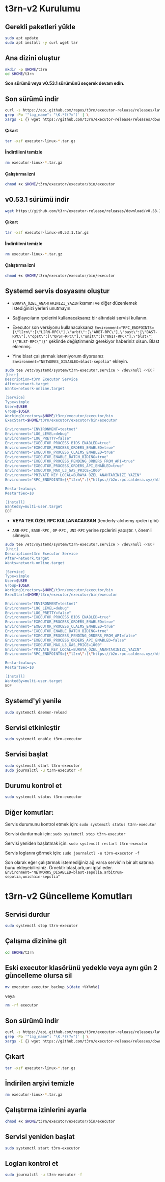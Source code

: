# t3rn-v2 Kurulumu

## Gerekli paketleri yükle

```bash
sudo apt update
sudo apt install -y curl wget tar
```

## Ana dizini oluştur
```bash
mkdir -p $HOME/t3rn
cd $HOME/t3rn
```

**Son sürümü veya v0.53.1 sürümünü seçerek devam edin.**

## Son sürümü indir

```bash
curl -s https://api.github.com/repos/t3rn/executor-release/releases/latest | \
grep -Po '"tag_name": "\K.*?(?=")' | \
xargs -I {} wget https://github.com/t3rn/executor-release/releases/download/{}/executor-linux-{}.tar.gz
```

#### Çıkart

```bash
tar -xzf executor-linux-*.tar.gz
```

#### İndirdileni temizle

```bash
rm executor-linux-*.tar.gz
```

#### Çalıştırma izni

```bash
chmod +x $HOME/t3rn/executor/executor/bin/executor
```

## v0.53.1 sürümü indir

```bash
wget https://github.com/t3rn/executor-release/releases/download/v0.53.1/executor-linux-v0.53.1.tar.gz
```

#### Çıkart

```bash
tar -xzf executor-linux-v0.53.1.tar.gz
```

#### İndirdileni temizle

```bash
rm executor-linux-*.tar.gz
```

#### Çalıştırma izni

```bash
chmod +x $HOME/t3rn/executor/executor/bin/executor
```

## Systemd servis dosyasını oluştur 

- `BURAYA_ÖZEL_ANAHTARINIZI_YAZIN` kısmını ve diğer düzenlemek istediğinizi yerleri unutmayın.

- Sağlayıcıların rpclerini kullanacaksanız bir altındaki servisi kullanın.

- Executor son versiyonu kullanacaksanız `Environment="RPC_ENDPOINTS={\"l2rn\":[\"L2RN-RPC\"],\"arbt\":[\"ARBT-RPC\"],\"bast\":[\"BAST-RPC\"],\"opst\":[\"OPST-RPC\"],\"unit\":[\"UNIT-RPC\"],\"blst\":[\"BLST-RPC\"]}"` şeklinde değiştirmeniz gerekiyor haberiniz olsun. Blast eklenmiş.

- Yine blast çalıştırmak istemiyorum diyorsanız `Environment="NETWORKS_DISABLED=blast-sepolia"` ekleyin.

```bash
sudo tee /etc/systemd/system/t3rn-executor.service > /dev/null <<EOF
[Unit]
Description=t3rn Executor Service
After=network.target
Wants=network-online.target

[Service]
Type=simple
User=$USER
Group=$USER
WorkingDirectory=$HOME/t3rn/executor/executor/bin
ExecStart=$HOME/t3rn/executor/executor/bin/executor

Environment="ENVIRONMENT=testnet"
Environment="LOG_LEVEL=debug"
Environment="LOG_PRETTY=false"
Environment="EXECUTOR_PROCESS_BIDS_ENABLED=true"
Environment="EXECUTOR_PROCESS_ORDERS_ENABLED=true"
Environment="EXECUTOR_PROCESS_CLAIMS_ENABLED=true"
Environment="EXECUTOR_ENABLE_BATCH_BIDING=true"
Environment="EXECUTOR_PROCESS_PENDING_ORDERS_FROM_API=true"
Environment="EXECUTOR_PROCESS_ORDERS_API_ENABLED=true"
Environment="EXECUTOR_MAX_L3_GAS_PRICE=1000"
Environment="PRIVATE_KEY_LOCAL=BURAYA_ÖZEL_ANAHTARINIZI_YAZIN"
Environment="RPC_ENDPOINTS={\"l2rn\":[\"https://b2n.rpc.caldera.xyz/http\"],\"arbt\":[\"https://arbitrum-sepolia.drpc.org\",\"https://sepolia-rollup.arbitrum.io/rpc\"],\"bast\":[\"https://base-sepolia-rpc.publicnode.com\",\"https://base-sepolia.drpc.org\"],\"opst\":[\"https://sepolia.optimism.io\",\"https://optimism-sepolia.drpc.org\"],\"unit\":[\"https://unichain-sepolia.drpc.org\",\"https://sepolia.unichain.org\"]}"

Restart=always
RestartSec=10

[Install]
WantedBy=multi-user.target
EOF
```

- **VEYA TEK ÖZEL RPC KULLANACAKSAN** (tenderly-alchemy rpcleri gibi)

- `ARB-RPC` , `BASE-RPC` , `OP-RPC` , `UNI-RPC` yerine rpclerini yapıştır. `\` önemli silmeyin.

```bash
sudo tee /etc/systemd/system/t3rn-executor.service > /dev/null <<EOF
[Unit]
Description=t3rn Executor Service
After=network.target
Wants=network-online.target

[Service]
Type=simple
User=$USER
Group=$USER
WorkingDirectory=$HOME/t3rn/executor/executor/bin
ExecStart=$HOME/t3rn/executor/executor/bin/executor

Environment="ENVIRONMENT=testnet"
Environment="LOG_LEVEL=debug"
Environment="LOG_PRETTY=false"
Environment="EXECUTOR_PROCESS_BIDS_ENABLED=true"
Environment="EXECUTOR_PROCESS_ORDERS_ENABLED=true"
Environment="EXECUTOR_PROCESS_CLAIMS_ENABLED=true"
Environment="EXECUTOR_ENABLE_BATCH_BIDING=true"
Environment="EXECUTOR_PROCESS_PENDING_ORDERS_FROM_API=false"
Environment="EXECUTOR_PROCESS_ORDERS_API_ENABLED=false"
Environment="EXECUTOR_MAX_L3_GAS_PRICE=1000"
Environment="PRIVATE_KEY_LOCAL=BURAYA_ÖZEL_ANAHTARINIZI_YAZIN"
Environment="RPC_ENDPOINTS={\"l2rn\":[\"https://b2n.rpc.caldera.xyz/http\"],\"arbt\":[\"ARB-RPC\"],\"bast\":[\"BASE-RPC\"],\"opst\":[\"OP-RPC\"],\"unit\":[\"UNI-RPC\"]}"

Restart=always
RestartSec=10

[Install]
WantedBy=multi-user.target
EOF
```

## Systemd'yi yenile

```bash
sudo systemctl daemon-reload
```

## Servisi etkinleştir

```bash
sudo systemctl enable t3rn-executor
```

## Servisi başlat

```bash
sudo systemctl start t3rn-executor
sudo journalctl -u t3rn-executor -f
```

## Durumu kontrol et

```bash
sudo systemctl status t3rn-executor
```

## Diğer komutlar:

Servis durumunu kontrol etmek için: `sudo systemctl status t3rn-executor`

Servisi durdurmak için:            `sudo systemctl stop t3rn-executor`

Servisi yeniden başlatmak için:    `sudo systemctl restart t3rn-executor`

Servis loglarını görmek için:      `sudo journalctl -u t3rn-executor -f`

Son olarak eğer çalıştırmak istemediğiniz ağ varsa servis'in bir alt satırına bunu ekleyebilirsiniz. Örnektir blast,arb,uni iptal eder. `Environment="NETWORKS_DISABLED=blast-sepolia,arbitrum-sepolia,unichain-sepolia"`

# t3rn-v2 Güncelleme Komutları

## Servisi durdur

```bash
sudo systemctl stop t3rn-executor
```

## Çalışma dizinine git

```bash
cd $HOME/t3rn
```

## Eski executor klasörünü yedekle veya aynı gün 2 güncelleme olursa sil

```bash
mv executor executor_backup_$(date +%Y%m%d)
```

veya

```bash
rm -rf executor
```

## Son sürümü indir

```bash
curl -s https://api.github.com/repos/t3rn/executor-release/releases/latest | \
grep -Po '"tag_name": "\K.*?(?=")' | \
xargs -I {} wget https://github.com/t3rn/executor-release/releases/download/{}/executor-linux-{}.tar.gz
```

## Çıkart

```bash
tar -xzf executor-linux-*.tar.gz
```

## İndirilen arşivi temizle

```bash
rm executor-linux-*.tar.gz
```

## Çalıştırma izinlerini ayarla

```bash
chmod +x $HOME/t3rn/executor/executor/bin/executor
```

## Servisi yeniden başlat

```bash
sudo systemctl start t3rn-executor
```

## Logları kontrol et
```bash
sudo journalctl -u t3rn-executor -f
```
